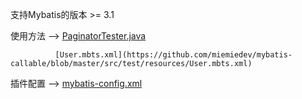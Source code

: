 支持Mybatis的版本 >= 3.1

使用方法 -->  [PaginatorTester.java](https://github.com/miemiedev/mybatis-callable/blob/master/src/test/java/com/github/miemiedev/mybatis/callable/PaginatorTester.java)

              [User.mbts.xml](https://github.com/miemiedev/mybatis-callable/blob/master/src/test/resources/User.mbts.xml)

插件配置 -->  [mybatis-config.xml](https://github.com/miemiedev/mybatis-callable/blob/master/src/test/resources/mybatis-config.xml)

